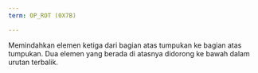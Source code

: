 ```yaml
---
term: OP_ROT (0X7B)

---
```

Memindahkan elemen ketiga dari bagian atas tumpukan ke bagian atas tumpukan. Dua elemen yang berada di atasnya didorong ke bawah dalam urutan terbalik.